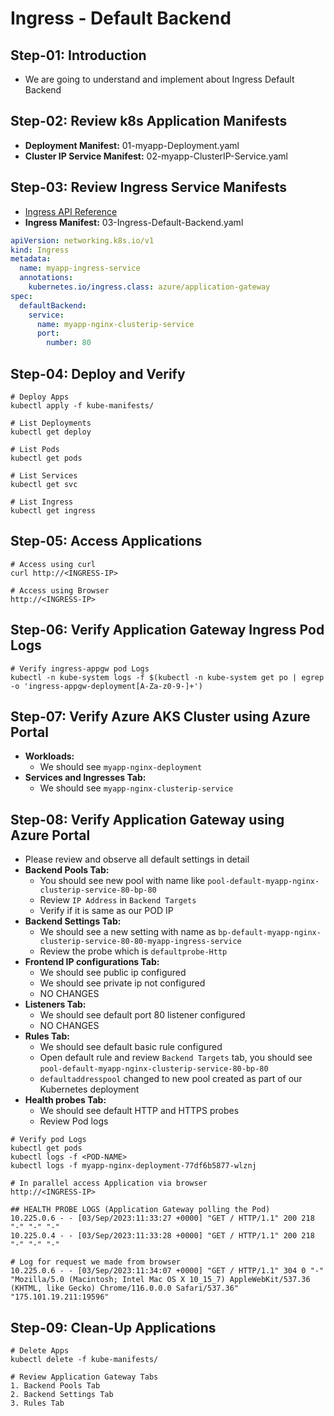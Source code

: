 # Ingress - Default Backend

## Step-01: Introduction
- We are going to understand and implement about Ingress Default Backend

## Step-02: Review k8s Application Manifests
- **Deployment Manifest:** 01-myapp-Deployment.yaml
- **Cluster IP Service Manifest:** 02-myapp-ClusterIP-Service.yaml

## Step-03: Review Ingress Service Manifests
- [Ingress API Reference](https://kubernetes.io/docs/reference/generated/kubernetes-api/v1.28/)
- **Ingress Manifest:** 03-Ingress-Default-Backend.yaml
```yaml
apiVersion: networking.k8s.io/v1
kind: Ingress
metadata:
  name: myapp-ingress-service
  annotations:
    kubernetes.io/ingress.class: azure/application-gateway  
spec:
  defaultBackend:
    service:
      name: myapp-nginx-clusterip-service
      port: 
        number: 80
```

## Step-04: Deploy and Verify
```t
# Deploy Apps
kubectl apply -f kube-manifests/

# List Deployments
kubectl get deploy

# List Pods
kubectl get pods

# List Services
kubectl get svc

# List Ingress
kubectl get ingress
```

## Step-05: Access Applications
```t
# Access using curl
curl http://<INGRESS-IP>

# Access using Browser
http://<INGRESS-IP>
```

## Step-06: Verify Application Gateway Ingress Pod Logs
```t
# Verify ingress-appgw pod Logs 
kubectl -n kube-system logs -f $(kubectl -n kube-system get po | egrep -o 'ingress-appgw-deployment[A-Za-z0-9-]+')
```

## Step-07: Verify Azure AKS Cluster using Azure Portal
- **Workloads:**
  - We should see `myapp-nginx-deployment`
- **Services and Ingresses Tab:**
  - We should see `myapp-nginx-clusterip-service`

## Step-08: Verify Application Gateway using Azure Portal
- Please review and observe all default settings in detail
- **Backend Pools Tab:** 
  - You should see new pool with name like `pool-default-myapp-nginx-clusterip-service-80-bp-80`
  - Review `IP Address` in `Backend Targets`
  - Verify if it is same as our POD IP
- **Backend Settings Tab:**   
  - We should see a new setting with name as `bp-default-myapp-nginx-clusterip-service-80-80-myapp-ingress-service`
  - Review the probe which is `defaultprobe-Http`
- **Frontend IP configurations Tab:**  
  - We should see public ip configured
  - We should see private ip not configured
  - NO CHANGES
- **Listeners Tab:** 
  - We should see default port 80 listener configured
  - NO CHANGES
- **Rules Tab:** 
  - We should see default basic rule configured
  - Open default rule and review `Backend Targets` tab, you should see `pool-default-myapp-nginx-clusterip-service-80-bp-80`
  - `defaultaddresspool` changed to new pool created as part of our Kubernetes deployment
- **Health probes Tab:**       
  - We should see default HTTP and HTTPS probes
  - Review Pod logs
```t
# Verify pod Logs 
kubectl get pods 
kubectl logs -f <POD-NAME>
kubectl logs -f myapp-nginx-deployment-77df6b5877-wlznj  

# In parallel access Application via browser
http://<INGRESS-IP>

## HEALTH PROBE LOGS (Application Gateway polling the Pod)
10.225.0.6 - - [03/Sep/2023:11:33:27 +0000] "GET / HTTP/1.1" 200 218 "-" "-" "-"
10.225.0.4 - - [03/Sep/2023:11:33:28 +0000] "GET / HTTP/1.1" 200 218 "-" "-" "-"

# Log for request we made from browser
10.225.0.6 - - [03/Sep/2023:11:34:07 +0000] "GET / HTTP/1.1" 304 0 "-" "Mozilla/5.0 (Macintosh; Intel Mac OS X 10_15_7) AppleWebKit/537.36 (KHTML, like Gecko) Chrome/116.0.0.0 Safari/537.36" "175.101.19.211:19596"
```  

## Step-09: Clean-Up Applications
```t
# Delete Apps
kubectl delete -f kube-manifests/

# Review Application Gateway Tabs
1. Backend Pools Tab 
2. Backend Settings Tab
3. Rules Tab
```

